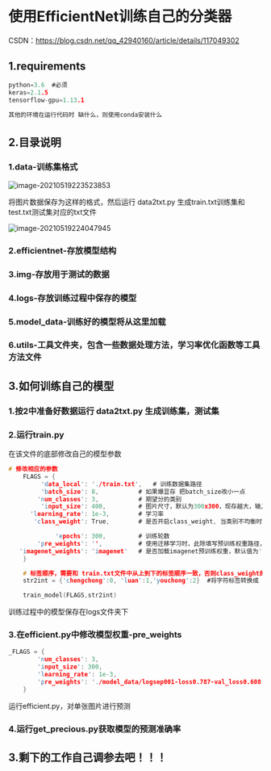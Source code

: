 # 使用EfficientNet训练自己的分类器

CSDN：https://blog.csdn.net/qq_42940160/article/details/117049302

## 1.requirements

```c
python=3.6  #必须
keras=2.1.5
tensorflow-gpu=1.13.1
  
其他的环境在运行代码时 缺什么，则使用conda安装什么
```

## 2.目录说明

### 1.data-训练集格式

![image-20210519223523853](https://i.loli.net/2021/05/19/vXJAaibyTeugQ2O.png)

将图片数据保存为这样的格式，然后运行 data2txt.py 生成train.txt训练集和test.txt测试集对应的txt文件

![image-20210519224047945](https://i.loli.net/2021/05/19/lr4SALR7M3GiBKt.png)

### 2.efficientnet-存放模型结构

### 3.img-存放用于测试的数据

### 4.logs-存放训练过程中保存的模型

### 5.model_data-训练好的模型将从这里加载

### 6.utils-工具文件夹，包含一些数据处理方法，学习率优化函数等工具方法文件



## 3.如何训练自己的模型

### 1.按2中准备好数据运行 data2txt.py 生成训练集，测试集

### 2.运行train.py

在该文件的底部修改自己的模型参数

```c
# 修改相应的参数
    FLAGS = {
         'data_local': './train.txt',   # 训练数据集路径
         'batch_size': 8,           # 如果爆显存 把batch_size改小一点
        'num_classes': 3,           # 期望分的类别
         'input_size': 400,         # 图片尺寸，默认为300x300，现存越大，输入尺寸也可越大
      'learning_rate': 1e-3,        # 学习率
       'class_weight': True,        # 是否开启class_weight, 当类别不均衡时建议开启

             'epochs': 300,         # 训练轮数
        'pre_weights': '',          # 使用迁移学习时，此除填写预训练权重路径，存放在model_data路径下
   'imagenet_weights': 'imagenet'   # 是否加载imagenet预训练权重，默认值为'imagenet'，使用None不加载与训练权重，数据量少时建议开启
    }

    # 标签顺序，需要和 train.txt文件中从上到下的标签顺序一致，否则class_weight的key无法和标签对应上
    str2int = {'chengchong':0, 'luan':1,'youchong':2}  #将字符标签转换成 int 标签，方便模型训练，训练自己的模型时注意修改为自己的类别

    train_model(FLAGS,str2int)
```

训练过程中的模型保存在logs文件夹下

### 3.在efficient.py中修改模型权重-pre_weights

```c
_FLAGS = {
        'num_classes': 3,
        'input_size': 300,
        'learning_rate': 1e-3,
        'pre_weights': './model_data/logsep001-loss0.787-val_loss0.608.h5',  # 预训练权重路径
    }
```

运行efficient.py，对单张图片进行预测

### 4.运行get_precious.py获取模型的预测准确率



## 3.剩下的工作自己调参去吧！！！
